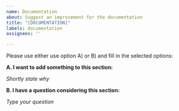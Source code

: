 ```yaml
---
name: Documentation
about: Suggest an improvement for the documentation
title: "[DOCUMENTATION]"
labels: documentation
assignees: ''

---
```

Please use either use option A) or B) and fill in the selected options:

**A. I want to add something to this section:**

*Shortly state why*

**B. I have a question considering this section:**

*Type your question*

